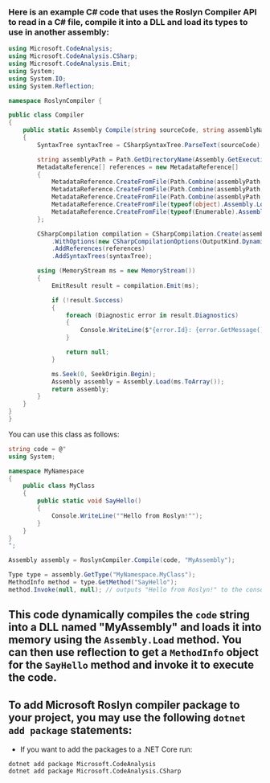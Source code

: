 ### Here is an example C# code that uses the Roslyn Compiler API to read in a C# file, compile it into a DLL and load its types to use in another assembly:

```csharp
using Microsoft.CodeAnalysis;
using Microsoft.CodeAnalysis.CSharp;
using Microsoft.CodeAnalysis.Emit;
using System;
using System.IO;
using System.Reflection;

namespace RoslynCompiler {

public class Compiler
{
    public static Assembly Compile(string sourceCode, string assemblyName)
    {
        SyntaxTree syntaxTree = CSharpSyntaxTree.ParseText(sourceCode);

        string assemblyPath = Path.GetDirectoryName(Assembly.GetExecutingAssembly().Location);
        MetadataReference[] references = new MetadataReference[]
        {
            MetadataReference.CreateFromFile(Path.Combine(assemblyPath, "mscorlib.dll")),
            MetadataReference.CreateFromFile(Path.Combine(assemblyPath, "System.dll")),
            MetadataReference.CreateFromFile(Path.Combine(assemblyPath, "System.Core.dll")),
            MetadataReference.CreateFromFile(typeof(object).Assembly.Location),
            MetadataReference.CreateFromFile(typeof(Enumerable).Assembly.Location),
        };

        CSharpCompilation compilation = CSharpCompilation.Create(assemblyName)
            .WithOptions(new CSharpCompilationOptions(OutputKind.DynamicallyLinkedLibrary))
            .AddReferences(references)
            .AddSyntaxTrees(syntaxTree);

        using (MemoryStream ms = new MemoryStream())
        {
            EmitResult result = compilation.Emit(ms);

            if (!result.Success)
            {
                foreach (Diagnostic error in result.Diagnostics)
                {
                    Console.WriteLine($"{error.Id}: {error.GetMessage()}");
                }

                return null;
            }

            ms.Seek(0, SeekOrigin.Begin);
            Assembly assembly = Assembly.Load(ms.ToArray());
            return assembly;
        }
    }
}
}
```

You can use this class as follows:

```csharp
string code = @"
using System;

namespace MyNamespace
{
    public class MyClass
    {
        public static void SayHello()
        {
            Console.WriteLine(""Hello from Roslyn!"");
        }
    }
}
";

Assembly assembly = RoslynCompiler.Compile(code, "MyAssembly");

Type type = assembly.GetType("MyNamespace.MyClass");
MethodInfo method = type.GetMethod("SayHello");
method.Invoke(null, null); // outputs "Hello from Roslyn!" to the console

```

## This code dynamically compiles the `code` string into a DLL named "MyAssembly" and loads it into memory using the `Assembly.Load` method. You can then use reflection to get a `MethodInfo` object for the `SayHello` method and invoke it to execute the code.

## To add Microsoft Roslyn compiler package to your project, you may use the following `dotnet add package` statements:
- If you want to add the packages to a .NET Core run:

```
dotnet add package Microsoft.CodeAnalysis
dotnet add package Microsoft.CodeAnalysis.CSharp
```